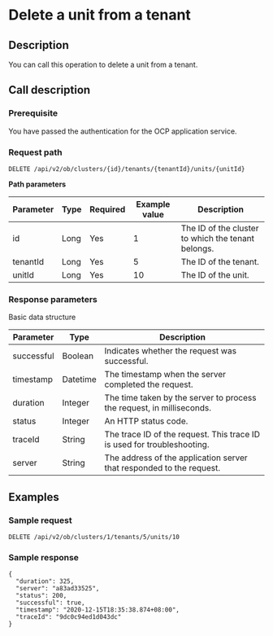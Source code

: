 Delete a unit from a tenant 
================================================



Description 
--------------------------------

You can call this operation to delete a unit from a tenant.

Call description 
-------------------------------------

### Prerequisite 

You have passed the authentication for the OCP application service.

### Request path 

`DELETE /api/v2/ob/clusters/{id}/tenants/{tenantId}/units/{unitId}`

**Path parameters** 


| Parameter | Type | Required | Example value |                    Description                     |
|-----------|------|----------|---------------|----------------------------------------------------|
| id        | Long | Yes      | 1             | The ID of the cluster to which the tenant belongs. |
| tenantId  | Long | Yes      | 5             | The ID of the tenant.                              |
| unitId    | Long | Yes      | 10            | The ID of the unit.                                |



### Response parameters 

Basic data structure


| Parameter  |   Type   |                               Description                               |
|------------|----------|-------------------------------------------------------------------------|
| successful | Boolean  | Indicates whether the request was successful.                           |
| timestamp  | Datetime | The timestamp when the server completed the request.                    |
| duration   | Integer  | The time taken by the server to process the request, in milliseconds.   |
| status     | Integer  | An HTTP status code.                                                    |
| traceId    | String   | The trace ID of the request. This trace ID is used for troubleshooting. |
| server     | String   | The address of the application server that responded to the request.    |



Examples 
-----------------------------

### Sample request 

`DELETE /api/v2/ob/clusters/1/tenants/5/units/10`

### Sample response 

```unknow
{
  "duration": 325,
  "server": "a83ad33525",
  "status": 200,
  "successful": true,
  "timestamp": "2020-12-15T18:35:38.874+08:00",
  "traceId": "9dc0c94ed1d043dc"
} 
```


